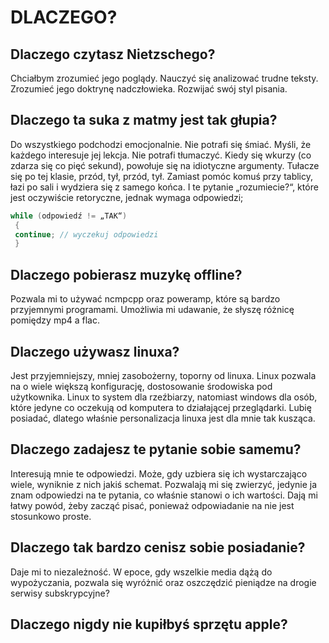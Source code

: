 # DLACZEGO?

## Dlaczego czytasz Nietzschego?
Chciałbym zrozumieć jego poglądy. Nauczyć się analizować trudne teksty. Zrozumieć jego doktrynę nadczłowieka. Rozwijać swój styl pisania. 
## Dlaczego ta suka z matmy jest tak głupia?
Do wszystkiego podchodzi emocjonalnie. Nie potrafi się śmiać. Myśli, że każdego interesuje jej lekcja. Nie potrafi tłumaczyć. Kiedy się wkurzy (co zdarza się co pięć sekund), powołuje się na idiotyczne argumenty. Tułacze się po tej klasie, przód, tył, przód, tył. Zamiast pomóc komuś przy tablicy, łazi po sali i wydziera się z samego końca. I te pytanie „rozumiecie?“, które jest oczywiście retoryczne, jednak wymaga odpowiedzi;
```c
while (odpowiedź != „TAK“)
 {
 continue; // wyczekuj odpowiedzi
 }
``` 

## Dlaczego pobierasz muzykę offline?
Pozwala mi to używać ncmpcpp oraz poweramp, które są bardzo przyjemnymi programami. Umożliwia mi udawanie, że słyszę różnicę pomiędzy mp4 a flac.

## Dlaczego używasz linuxa?
Jest przyjemniejszy, mniej zasobożerny, toporny od linuxa. Linux pozwala na o wiele większą konfigurację, dostosowanie środowiska pod użytkownika. Linux to system dla rzeźbiarzy, natomiast windows dla osób, które jedyne co oczekują od komputera to działającej przeglądarki. Lubię posiadać, dlatego właśnie personalizacja linuxa jest dla mnie tak kusząca.

## Dlaczego zadajesz te pytanie sobie samemu?
Interesują mnie te odpowiedzi. Może, gdy uzbiera się ich wystarczająco wiele, wyniknie z nich jakiś schemat. Pozwalają mi się zwierzyć, jedynie ja znam odpowiedzi na te pytania, co właśnie stanowi o ich wartości. Dają mi łatwy powód, żeby zacząć pisać, ponieważ odpowiadanie na nie jest stosunkowo proste.

## Dlaczego tak bardzo cenisz sobie posiadanie?
Daje mi to niezależność. W epoce, gdy wszelkie media dążą do wypożyczania, pozwala się wyróżnić oraz oszczędzić pieniądze na drogie serwisy subskrypcyjne?

## Dlaczego nigdy nie kupiłbyś sprzętu apple?